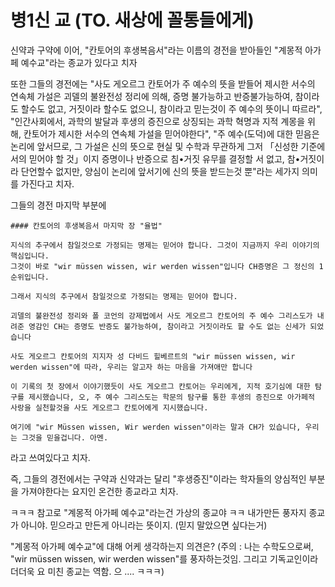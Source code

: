 # 병1신 교 (TO. 새상에 꼴통들에게)

신약과 구약에 이어, "칸토어의 후생복음서"라는 이름의 경전을 받아들인 "계몽적 아가페 예수교"라는 종교가 있다고 치자

또한 그들의 경전에는
"사도 게오르그 칸토어가 주 예수의 뜻을 받들어 제시한 서수의 연속체 가설은 괴델의 불완전성 정리에 의해, 증명 불가능하고 반증불가능하여, 참이라도 할수도 없고, 거짓이라 할수도 없으니, 참이라고 믿는것이 주 예수의 뜻이니 따르라", "인간사회에서, 과학의 발달과 후생의 증진으로 상징되는 과학 혁명과 지적 계몽을 위해, 칸토어가 제시한 서수의 연속체 가설을 믿어야한다", "주 예수(도덕)에 대한 믿음은 논리에 앞서므로, 그 가설은 신의 뜻으로 현실 및 수학과 무관하게 그저 「신성한 기준에서의 믿어야 할 것」이지 증명이나 반증으로 침•거짓 유무를 결정할 서 없고, 참•거짓이라 단언할수 없지만, 양심이 논리에 앞서기에 신의 뜻을 받드는것 뿐"라는 세가지 의미를 가진다고 치자.

그들의 경전 마지막 부분에
```
#### 칸토어의 후생복음서 마지막 장 "율법"

지식의 추구에서 참일것으로 가정되는 명제는 믿어야 합니다. 그것이 지금까지 우리 이야기의 핵심입니다.
그것이 바로 "wir müssen wissen, wir werden wissen"입니다 CH증명은 그 정신의 1순위입니다.

그래서 지식의 추구에서 참일것으로 가정되는 명제는 믿어야 합니다.

괴델의 불완전성 정리와 폴 코언의 강제법에서 사도 게오르그 칸토어의 주 예수 그리스도가 내려준 영감인 CH는 증명도 반증도 불가능하여, 참이라고 거짓이라도 할 수도 없는 신세가 되었습니다

사도 게오르그 칸토어의 지지자 성 다비드 힐베르트의 "wir müssen wissen, wir werden wissen"에 따라, 우리는 알고자 하는 마음을 가져애만 합니다

이 기록의 첫 장에서 이야기했듯이 사도 게오르그 칸토어는 우리에게, 지적 호기심에 대한 탐구를 제시했습니다, 오, 주 예수 그리스도는 학문의 탐구를 통한 후생의 증진으로 아가페적 사랑을 실천할것을 사도 게오르그 칸토어에게 지시했습니다.

여기에 "wir Müssen wissen, Wir werden wissen"이라는 말과 CH가 있습니다, 우리는 그것을 믿을겁니다. 아멘.
```
라고 쓰여있다고 치자.

즉, 그들의 경전에서는 구약과 신약과는 달리 "후생증진"이라는 학자들의 양심적인 부분을 가져야한다는 요지인 온건한 종교라고 치자.

ㅋㅋㅋ 참고로 "계몽적 아가페 예수교"라는건 가상의 종교야 ㅋㅋ 내가만든 풍자지 종교가 아니야. 믿으라고 만든게 아니라는 뜻이지. (믿지 말았으면 싶다는거)

"계몽적 아가페 예수교"에 대해 어케 생각하는지 의견은? (주의 : 나는 수학도으로써, "wir müssen wissen, wir werden wissen"를 풍자하는것임. 그리고 기독교인이라 더더욱 요 미친 종교는 역함. 으 .... ㅋㅋㅋ)